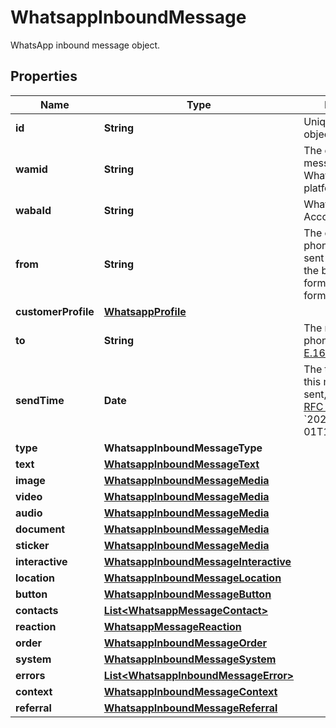 

# WhatsappInboundMessage

WhatsApp inbound message object.

## Properties

| Name | Type | Description | Notes |
|------------ | ------------- | ------------- | -------------|
|**id** | **String** | Unique ID for the object. |  |
|**wamid** | **String** | The original message ID on WhatsApp&#39;s platform. |  [optional] |
|**wabaId** | **String** | WhatsApp Business Account ID. |  [optional] |
|**from** | **String** | The customer&#39;s phone number who sent the message to the business, formatted in [E.164](https://en.wikipedia.org/wiki/E.164) format. |  [optional] |
|**customerProfile** | [**WhatsappProfile**](WhatsappProfile.md) |  |  [optional] |
|**to** | **String** | The recipient&#39;s phone number in [E.164](https://en.wikipedia.org/wiki/E.164) format. |  [optional] |
|**sendTime** | **Date** | The time at which this message is sent, formatted in [RFC 3339](https://datatracker.ietf.org/doc/html/rfc3339). e.g., &#x60;2022-06-01T12:00:00.000Z&#x60;. |  [optional] |
|**type** | **WhatsappInboundMessageType** |  |  [optional] |
|**text** | [**WhatsappInboundMessageText**](WhatsappInboundMessageText.md) |  |  [optional] |
|**image** | [**WhatsappInboundMessageMedia**](WhatsappInboundMessageMedia.md) |  |  [optional] |
|**video** | [**WhatsappInboundMessageMedia**](WhatsappInboundMessageMedia.md) |  |  [optional] |
|**audio** | [**WhatsappInboundMessageMedia**](WhatsappInboundMessageMedia.md) |  |  [optional] |
|**document** | [**WhatsappInboundMessageMedia**](WhatsappInboundMessageMedia.md) |  |  [optional] |
|**sticker** | [**WhatsappInboundMessageMedia**](WhatsappInboundMessageMedia.md) |  |  [optional] |
|**interactive** | [**WhatsappInboundMessageInteractive**](WhatsappInboundMessageInteractive.md) |  |  [optional] |
|**location** | [**WhatsappInboundMessageLocation**](WhatsappInboundMessageLocation.md) |  |  [optional] |
|**button** | [**WhatsappInboundMessageButton**](WhatsappInboundMessageButton.md) |  |  [optional] |
|**contacts** | [**List&lt;WhatsappMessageContact&gt;**](WhatsappMessageContact.md) |  |  [optional] |
|**reaction** | [**WhatsappMessageReaction**](WhatsappMessageReaction.md) |  |  [optional] |
|**order** | [**WhatsappInboundMessageOrder**](WhatsappInboundMessageOrder.md) |  |  [optional] |
|**system** | [**WhatsappInboundMessageSystem**](WhatsappInboundMessageSystem.md) |  |  [optional] |
|**errors** | [**List&lt;WhatsappInboundMessageError&gt;**](WhatsappInboundMessageError.md) |  |  [optional] |
|**context** | [**WhatsappInboundMessageContext**](WhatsappInboundMessageContext.md) |  |  [optional] |
|**referral** | [**WhatsappInboundMessageReferral**](WhatsappInboundMessageReferral.md) |  |  [optional] |



